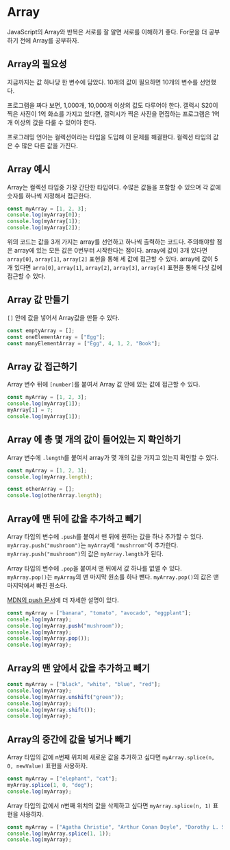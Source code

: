 # Array

JavaScript의 Array와 반복은 서로를 잘 알면 서로를 이해하기 좋다.
For문을 더 공부하기 전에 Array를 공부하자.

## Array의 필요성

지금까지는 값 하나당 한 변수에 담았다.
10개의 값이 필요하면 10개의 변수를 선언했다.

프로그램을 짜다 보면, 1,000개, 10,000개 이상의 값도 다루어야 한다.
갤럭시 S20이 찍은 사진이 1억 화소를 가지고 있다면,
갤럭시가 찍은 사진을 편집하는 프로그램은 1억개 이상의 값을 다룰 수 있어야 한다.

프로그래밍 언어는 컬렉션이라는 타입을 도입해 이 문제를 해결한다.
컬렉션 타입의 값은 수 많은 다른 값을 가진다.

## Array 예시

Array는 컬렉션 타입중 가장 간단한 타입이다.
수많은 값들을 포함할 수 있으며 각 값에 숫자를 하나씩 지정해서 접근한다.

```javascript
const myArray = [1, 2, 3];
console.log(myArray[0]);
console.log(myArray[1]);
console.log(myArray[2]);
```

위의 코드는 값을 3개 가지는 array를 선언하고 하나씩 출력하는 코드다.
주의해야할 점은 array에 있는 모든 값은 0번부터 시작한다는 점이다.
array에 값이 3개 있다면 `array[0]`, `array[1]`, `array[2]` 표현을 통해
세 값에 접근할 수 있다.
array에 값이 5개 있다면 `arra[0]`, `array[1]`, `array[2]`, `array[3]`, `array[4]` 표현을 통해
다섯 값에 접근할 수 있다.

## Array 값 만들기

`[]` 안에 값을 넣어서 Array값을 만들 수 있다.

```javascript
const emptyArray = [];
const oneElementArray = ["Egg"];
const manyElementArray = ["Egg", 4, 1, 2, "Book"];
```

## Array 값 접근하기

Array 변수 뒤에 `[number]`를 붙여서 Array 값 안에 있는 값에 접근할 수 있다.

```javascript
const myArray = [1, 2, 3];
console.log(myArray[1]);
myArray[1] = 7;
console.log(myArray[1]);
```

## Array 에 총 몇 개의 값이 들어있는 지 확인하기

Array 변수에 `.length`를 붙여서 array가 몇 개의 값을
가지고 있는지 확인할 수 있다.

```javascript
const myArray = [1, 2, 3];
console.log(myArray.length);

const otherArray = [];
console.log(otherArray.length);
```

## Array에 맨 뒤에 값을 추가하고 빼기

Array 타입의 변수에 `.push`를 붙여서 맨 뒤에 원하는 값을 하나 추가할 수 있다.
`myArray.push("mushroom")`는 `myArray`에 `"mushrrom"`이 추가한다.
`myArray.push("mushroom")`의 값은 `myArray.length`가 된다.

Array 타입의 변수에 `.pop`을 붙여서 맨 뒤에서 값 하나를 없앨 수 있다.
`myArray.pop()`는 `myArray`의 맨 마지막 원소를 하나 뺀다.
`myArray.pop()`의 값은 맨 마지막에서 빠진 원소다.

[MDN의 push 문서](https://developer.mozilla.org/ko/docs/Web/JavaScript/Reference/Global_Objects/Array/push)에
더 자세한 설명이 있다.

```javascript
const myArray = ["banana", "tomato", "avocado", "eggplant"];
console.log(myArray);
console.log(myArray.push("mushroom"));
console.log(myArray);
console.log(myArray.pop());
console.log(myArray);
```

## Array의 맨 앞에서 값을 추가하고 빼기

```javascript
const myArray = ["black", "white", "blue", "red"];
console.log(myArray);
console.log(myArray.unshift("green"));
console.log(myArray);
console.log(myArray.shift());
console.log(myArray);
```

## Array의 중간에 값을 넣거나 빼기

Array 타입의 값에 n번째 위치에 새로운 값을 추가하고 싶다면 `myArray.splice(n, 0, newValue)` 표현을 사용하자.

```javascript
const myArray = ["elephant", "cat"];
myArray.splice(1, 0, "dog");
console.log(myArray);
```

Array 타입의 값에서 n번째 위치의 값을 삭제하고 싶다면 `myArray.splice(n, 1)` 표현을 사용하자.

```javascript
const myArray = ["Agatha Christie", "Arthur Conan Doyle", "Dorothy L. Sayers"];
console.log(myArray.splice(1, 1));
console.log(myArray);
```
